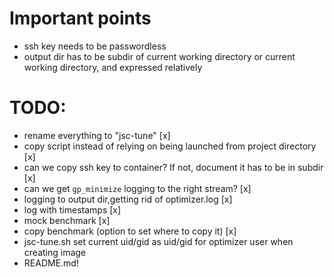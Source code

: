 
# Important points

 - ssh key needs to be passwordless
 - output dir has to be subdir of current working directory or current working directory, and expressed relatively

# TODO:
 - rename everything to "jsc-tune" [x]
 - copy script instead of relying on being launched from project directory [x]
 - can we copy ssh key to container? If not, document it has to be in subdir [x]
 - can we get `gp_minimize` logging to the right stream? [x]
 - logging to output dir,getting rid of optimizer.log [x]
 - log with timestamps [x]
 - mock benchmark [x]
 - copy benchmark (option to set where to copy it) [x]
 - jsc-tune.sh set current uid/gid as uid/gid for optimizer user when creating image
 - README.md!
